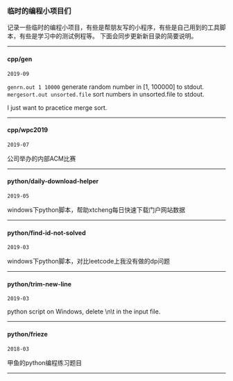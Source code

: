 ### 临时的编程小项目们

记录一些临时的编程小项目，有些是帮朋友写的小程序，有些是自己用到的工具脚本，有些是学习中的测试例程等。 下面会同步更新新目录的简要说明。

----------

#### cpp/gen

`2019-09`

`genrn.out 1 10000` generate random number in [1, 100000] to stdout.
`mergesort.out unsorted.file` sort numbers in unsorted.file to stdout.

I just want to pracetice merge sort.

----------

#### cpp/wpc2019

`2019-07`

公司举办的内部ACM比赛

----------

#### python/daily-download-helper

`2019-05`

windows下python脚本，帮助xtcheng每日快速下载门户网站数据

----------

#### python/find-id-not-solved

`2019-03`

windows下python脚本，对比leetcode上我没有做的dp问题

----------

#### python/trim-new-line

`2019-03`

python script on Windows, delete \n\t in the input file.

----------

#### python/frieze

`2018-03`

甲鱼的python编程练习题目

----------
